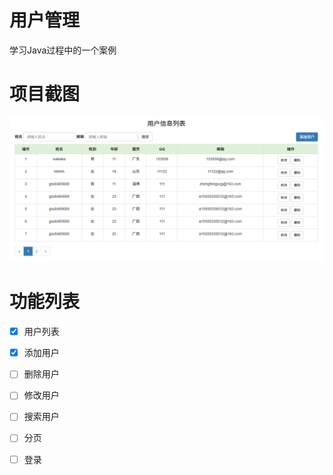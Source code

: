 # 用户管理

学习Java过程中的一个案例

# 项目截图
![image src](./assets/images/index.png)

# 功能列表
- [x] 用户列表
- [x] 添加用户
- [ ] 删除用户
- [ ] 修改用户
- [ ] 搜索用户
- [ ] 分页
- [ ] 登录

